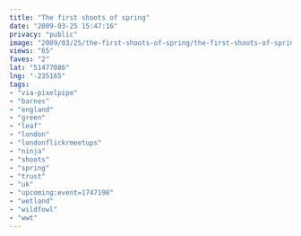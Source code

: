 ```yaml
---
title: "The first shoots of spring"
date: "2009-03-25 15:47:16"
privacy: "public"
image: "2009/03/25/the-first-shoots-of-spring/the-first-shoots-of-spring.jpg"
views: "65"
faves: "2"
lat: "51477086"
lng: "-235165"
tags:
- "via-pixelpipe"
- "barnes"
- "england"
- "green"
- "leaf"
- "london"
- "londonflickrmeetups"
- "ninja"
- "shoots"
- "spring"
- "trust"
- "uk"
- "upcoming:event=1747198"
- "wetland"
- "wildfowl"
- "wwt"
---
```

<a href="/photos/2009/03/25/the-first-shoots-of-spring"></a>
